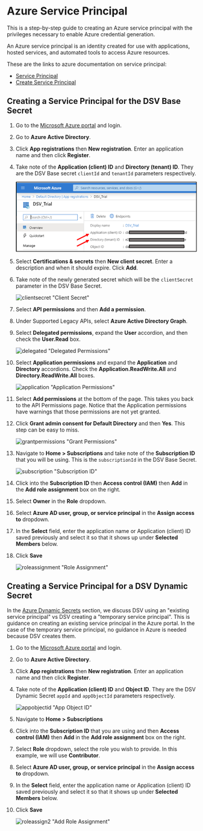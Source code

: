 [title]: # (Azure Service Principal)
[tags]: # (DevOps Secrets Vault,DSV,)
[priority]: # (6220)

# Azure Service Principal

This is a step-by-step guide to creating an Azure service principal with the privileges necessary to enable Azure credential generation.

An Azure service principal is an identity created for use with applications, hosted services, and automated tools to access Azure resources. 

These are the links to azure documentation on service principal:

* [Service Principal](https://docs.microsoft.com/en-us/azure/active-directory/develop/app-objects-and-service-principals)
* [Create Service Principal](https://docs.microsoft.com/en-us/azure/active-directory/develop/howto-create-service-principal-portal)

## Creating a Service Principal for the DSV Base Secret

1. Go to the [Microsoft Azure portal](https://portal.azure.com) and login.
1. Go to **Azure Active Directory**.
1. Click **App registrations** then **New registration**.  Enter an application name and then click **Register**.
1. Take note of the **Application (client) ID** and **Directory (tenant) ID**.  They are the DSV Base secret `clientId` and `tenantId` parameters respectively.

    ![applicationIDs "Application IDs"](../../images/applicationids.png)

1. Select **Certifications & secrets** then **New client secret**.  Enter a description and when it should expire.  Click **Add**.
1. Take note of the newly generated secret which will be the `clientSecret` parameter in the DSV Base Secret.

    ![clientsecret "Client Secret"](../../images/clientsecret.png)

1. Select **API permissions** and then **Add a permission**.
1. Under Supported Legacy APIs, select **Azure Active Directory Graph**.
1. Select **Delegated permissions**, expand the **User** accordion, and then check the **User.Read** box.

    ![delegated "Delegated Permissions"](../../images/delegated.png)

1. Select **Application permissions** and expand the **Application** and **Directory** accordions.  Check the **Application.ReadWrite.All** and **Directory.ReadWrite.All** boxes.

    ![application "Application Permissions"](../../images/application.png)

1. Select **Add permissions** at the bottom of the page.  This takes you back to the API Permissions page.  Notice that the Application permissions have warnings that those permissions are not yet granted.  
1. Click **Grant admin consent for Default Directory** and then **Yes**.  This step can be easy to miss.

    ![grantpermissions "Grant Permissions"](../../images/grantpermission.png)

1. Navigate to **Home > Subscriptions** and take note of the **Subscription ID** that you will be using.  This is the `subscriptionId` in the DSV Base Secret.

    ![subscription "Subscription ID"](../../images/subscription.png)

1. Click into the **Subscription ID** then **Access control (IAM)** then **Add** in the **Add role assignment** box on the right.
1. Select **Owner** in the **Role** dropdown.
1. Select **Azure AD user, group, or service principal** in the **Assign access to** dropdown.
1. In the **Select** field, enter the application name or Application (client) ID saved previously and select it so that it shows up under **Selected Members** below.
1.  Click **Save**

    ![roleassignment "Role Assignment"](../../images/roleassignment.png)

## Creating a Service Principal for a DSV Dynamic Secret

In the [Azure Dynamic Secrets](index.md) section, we discuss DSV using an "existing service principal" vs DSV creating a "temporary service principal".  This is guidance on creating an existing service principal in the Azure portal.  In the case of the temporary service principal, no guidance in Azure is needed because DSV creates them.

1. Go to the [Microsoft Azure portal](https://portal.azure.com) and login.
1. Go to **Azure Active Directory**.
1. Click **App registrations** then **New registration**.  Enter an application name and then click **Register**.
1. Take note of the **Application (client) ID** and **Object ID**.  They are the DSV Dynamic Secret `appId` and `appObjectId` parameters respectively.

    ![appobjectid "App Object ID"](../../images/appobjectid.png)

1. Navigate to **Home > Subscriptions** 
1. Click into the **Subscription ID** that you are using and then **Access control (IAM)** then **Add** in the **Add role assignment** box on the right.
1. Select **Role** dropdown, select the role you wish to provide.  In this example, we will use **Contributor**.
1. Select **Azure AD user, group, or service principal** in the **Assign access to** dropdown.
1. In the **Select** field, enter the application name or Application (client) ID saved previously and select it so that it shows up under **Selected Members** below.
1.  Click **Save**

    ![roleassign2 "Add Role Assignment"](../../images/roleassign2.png)

